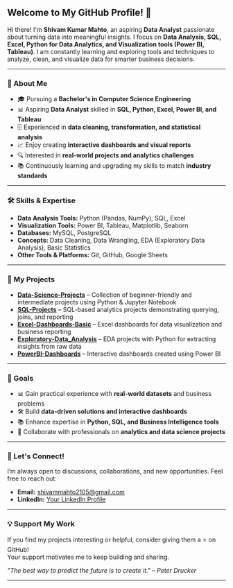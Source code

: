 ## Welcome to My GitHub Profile! 👋

Hi there! I'm **Shivam Kumar Mahto**, an aspiring **Data Analyst** passionate about turning data into meaningful insights. I focus on **Data Analysis, SQL, Excel, Python for Data Analytics, and Visualization tools (Power BI, Tableau)**. I am constantly learning and exploring tools and techniques to analyze, clean, and visualize data for smarter business decisions.

---

### 🚀 About Me

- 🎓 Pursuing a **Bachelor's in Computer Science Engineering**  
- 📊 Aspiring **Data Analyst** skilled in **SQL, Python, Excel, Power BI, and Tableau**  
- 🗄️ Experienced in **data cleaning, transformation, and statistical analysis**  
- 📈 Enjoy creating **interactive dashboards and visual reports**  
- 🔍 Interested in **real-world projects and analytics challenges**  
- 📚 Continuously learning and upgrading my skills to match **industry standards**

---

### 🛠 Skills & Expertise

- **Data Analysis Tools:** Python (Pandas, NumPy), SQL, Excel  
- **Visualization Tools:** Power BI, Tableau, Matplotlib, Seaborn  
- **Databases:** MySQL, PostgreSQL  
- **Concepts:** Data Cleaning, Data Wrangling, EDA (Exploratory Data Analysis), Basic Statistics  
- **Other Tools & Platforms:** Git, GitHub, Google Sheets  

---

### 📂 My Projects

- [**Data-Science-Projects**](#) – Collection of beginner-friendly and intermediate projects using Python & Jupyter Notebook  
- [**SQL-Projects**](#) – SQL-based analytics projects demonstrating querying, joins, and reporting  
- [**Excel-Dashboards-Basic**](#) – Excel dashboards for data visualization and business reporting  
- [**Exploratory-Data_Analysis**](#) – EDA projects with Python for extracting insights from raw data  
- [**PowerBI-Dashboards**](#) – Interactive dashboards created using Power BI  

---

### 🎯 Goals

- 📊 Gain practical experience with **real-world datasets** and business problems  
- 🛠 Build **data-driven solutions and interactive dashboards**  
- 📚 Enhance expertise in **Python, SQL, and Business Intelligence tools**  
- 🤝 Collaborate with professionals on **analytics and data science projects**

---


### 🤝 Let's Connect!

I’m always open to discussions, collaborations, and new opportunities. Feel free to reach out:  

- **Email:** shivammahto2105@gmail.com  
- **LinkedIn:** [Your LinkedIn Profile](https://www.linkedin.com/in/shivam-kumar-mahto-b7a84a311)  

---

### 💡 Support My Work

If you find my projects interesting or helpful, consider giving them a ⭐ on GitHub!  
Your support motivates me to keep building and sharing.  

*"The best way to predict the future is to create it." – Peter Drucker*

---
